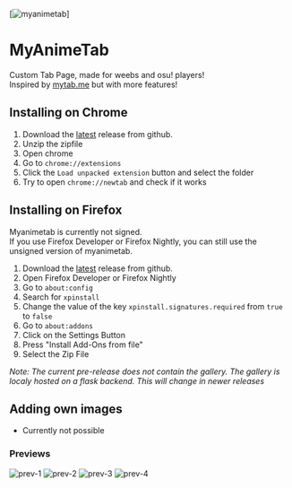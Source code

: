 [![myanimetab](https://i.imgur.com/lkXFvjW.png)]

# MyAnimeTab

Custom Tab Page, made for weebs and osu! players!  
Inspired by [mytab.me](https://mytab.me) but with more features!
 

## Installing on Chrome

1. Download the [latest](https://github.com/aridevelopment-de/myanimetab/releases/download/extension-build-beta.2/myanimetab-extension-build-beta.2.zip) release from github.
2. Unzip the zipfile
3. Open chrome
4. Go to `chrome://extensions`
5. Click the `Load unpacked extension` button and select the folder
6. Try to open `chrome://newtab` and check if it works

## Installing on Firefox

Myanimetab is currently not signed.  
If you use Firefox Developer or Firefox Nightly, you can still use the unsigned version of myanimetab.

1. Download the [latest](https://github.com/aridevelopment-de/myanimetab/releases/download/extension-build-beta.2/myanimetab-extension-build-beta.2.zip) release from github.
2. Open Firefox Developer or Firefox Nightly
3. Go to `about:config`
4. Search for `xpinstall`
5. Change the value of the key `xpinstall.signatures.required` from `true` to `false`
6. Go to `about:addons`
7. Click on the Settings Button
8. Press "Install Add-Ons from file"
9. Select the Zip File
  
<i> Note: The current pre-release does not contain the gallery. The gallery is localy hosted on a flask backend. This will change in newer releases </i>

## Adding own images

- Currently not possible


### Previews

![prev-1](https://i.imgur.com/sQN5Gan.png)
![prev-2](https://i.imgur.com/ypmHM6S.png)
![prev-3](https://i.imgur.com/OtXmu0F.png)
![prev-4](https://i.imgur.com/Z2HqMgW.png)

